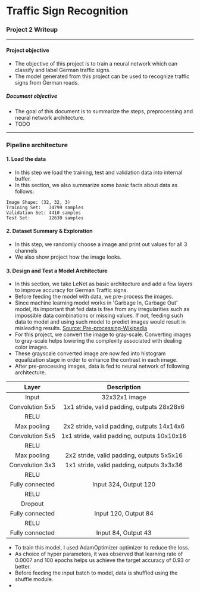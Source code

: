 # **Traffic Sign Recognition**

### Project 2 Writeup
---
#### Project objective
- The objective of this project is to train a neural network which can classify and label German traffic signs.
- The model generated from this project can be used to recognize traffic signs from German roads.

##### Document objective
- The goal of this document is to summarize the steps, preprocessing and neural network architecture.
- TODO
---
### Pipeline architecture
#### 1. Load the data
- In this step we load the training, test and validation data into internal buffer.
- In this section, we also summarize some basic facts about data as follows:
```
Image Shape: (32, 32, 3)
Training Set:   34799 samples
Validation Set: 4410 samples
Test Set:       12630 samples
```
#### 2. Dataset Summary & Exploration
- In this step, we randomly choose a image and print out values for all 3 channels
- We also show project how the image looks.
#### 3. Design and Test a Model Architecture
- In this section, we take LeNet as basic architecture and add a few layers to improve accuracy for German Traffic signs.
- Before feeding the model with data, we pre-process the images.
- Since machine learning model works in 'Garbage In, Garbage Out' model, its important that fed data is free from any irregularities such as impossible data combinations or missing values. If not, feeding such data to model and using such model to predict images would result in misleading results. [Source: Pre-processing-Wikipedia](https://en.wikipedia.org/wiki/Data_pre-processing)
- For this project, we convert the image to gray-scale. Converting images to gray-scale helps lowering the complexity associated with dealing color images.
- These grayscale converted image are now fed into histogram equalization stage in order to enhance the contrast in each image.
- After pre-processing images, data is fed to neural network of following architecture.

| Layer                 |     Description                               |
|:---------------------:|:---------------------------------------------:|
| Input                 | 32x32x1 image                                 |
| Convolution 5x5       | 1x1 stride, valid padding, outputs 28x28x6    |
| RELU                  |                                               |
| Max pooling           | 2x2 stride, valid padding, outputs 14x14x6    |
| Convolution 5x5       | 1x1 stride, valid padding, outputs 10x10x16   |
| RELU                  |                                               |
| Max pooling           | 2x2 stride, valid padding, outputs 5x5x16     |
| Convolution 3x3       | 1x1 stride, valid padding, outputs 3x3x36     |
| RELU                  |                                               |
| Fully connected       | Input 324, Output 120                         |
| RELU                  |                                               |
| Dropout               |                                               |
| Fully connected       | Input 120, Output 84                          |
| RELU                  |                                               |
| Fully connected       | Input 84, Output 43                           |

- To train this model, I used AdamOptimizer optimizer to reduce the loss.
- As choice of hyper parameters, it was observed that learning rate of 0.0007 and 100 epochs helps us achieve the target accuracy of 0.93 or better.
- Before feeding the input batch to model, data is shuffled using the shuffle module.
-